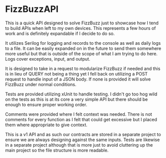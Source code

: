 # FizzBuzzAPI

This is a quick API designed to solve FizzBuzz just to showcase how I tend to build APIs when left to my own devices. This represents a few hours of work and is definitely expandable if I decide to do so.

It utilizes Serilog for logging and records to the console as well as daily logs to a file. It can be easily expanded on in the future to send them somewhere more useful but that is outside of the scope of what I am trying to do here. Logs cover exceptions, input, and output.

It is designed to take in a request to modularize FizzBuzz if needed and this is in lieu of QUERY not being a thing yet I fell back on utilizing a POST request to handle input of a JSON body. If none is provided it will solve FizzBuzz under normal conditions.

Tests are provided utilizing xUnit to handle testing. I didn't go too hog wild on the tests as this is at its core a very simple API but there should be enough to ensure proper working order.

Comments were provided where I felt context was needed. There is not comments for every function as I felt that could get excessive but I placed them where appropriate to give context.

This is a v1 API and as such our contracts are stored in a separate project to ensure we are always designing against the same inputs. Tests are likewise in a separate project although that is more just to avoid cluttering up the main project so the file structure is more readable.
